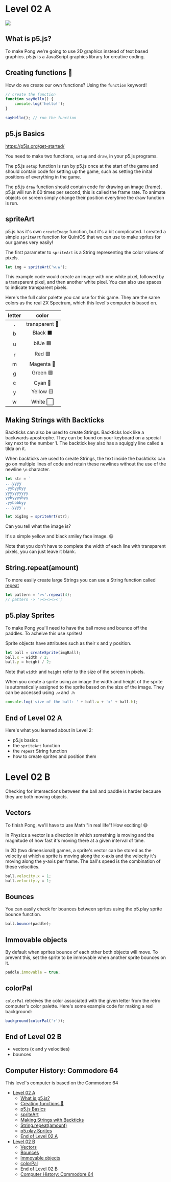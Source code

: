 # Level 02 A

![](https://elasticbeanstalk-us-east-2-651921832906.s3.us-east-2.amazonaws.com/QuintOS/bootScreen5.jpg)

## What is p5.js?

To make Pong we're going to use 2D graphics instead of text based graphics. p5.js is a JavaScript graphics library for creative coding.

## Creating functions 👷

How do we create our own functions? Using the `function` keyword!

```js
// create the function
function sayHello() {
	console.log('hello!');
}

sayHello(); // run the function
```

## p5.js Basics

https://p5js.org/get-started/

You need to make two functions, `setup` and `draw`, in your p5.js programs.

The p5.js `setup` function is run by p5.js once at the start of the game and should contain code for setting up the game, such as setting the inital positions of everything in the game.

The p5.js `draw` function should contain code for drawing an image (frame). p5.js will run it 60 times per second, this is called the frame rate. To animate objects on screen simply change their position everytime the draw function is run.

## spriteArt

p5.js has it's own `createImage` function, but it's a bit complicated. I created a simple `spriteArt` function for QuintOS that we can use to make sprites for our games very easily!

The first parameter to `spriteArt` is a String representing the color values of pixels.

```js
let img = spriteArt('w.w');
```

This example code would create an image with one white pixel, followed by a transparent pixel, and then another white pixel. You can also use spaces to indicate transparent pixels.

Here's the full color palette you can use for this game. They are the same colors as the real ZX Spectrum, which this level's computer is based on.

| letter |     color      |
| :----: | :------------: |
|   .    | transparent 🔳 |
|   b    |    Black ⬛    |
|   u    |    blUe 🟦     |
|   r    |     Red 🟥     |
|   m    |   Magenta 🔴   |
|   g    |    Green 🟩    |
|   c    |    Cyan 🔵     |
|   y    |   Yellow 🟨    |
|   w    |    White ⬜    |

## Making Strings with Backticks

Backticks can also be used to create Strings. Backticks look like a backwards apostrophe. They can be found on your keyboard on a special key next to the number 1. The backtick key also has a squiggly line called a tilda on it.

When backticks are used to create Strings, the text inside the backticks can go on multiple lines of code and retain these newlines without the use of the newline `\n` character.

```js
let str = `
...yyyy
.yybyybyy
yyyyyyyyyy
yybyyyybyy
.yybbbbyy
...yyyy`;

let bigImg = spriteArt(str);
```

Can you tell what the image is?

It's a simple yellow and black smiley face image. 😃

Note that you don't have to complete the width of each line with transparent pixels, you can just leave it blank.

## String.repeat(amount)

To more easily create large Strings you can use a String function called [repeat](https://developer.mozilla.org/en-US/docs/Web/JavaScript/Reference/Global_Objects/String/repeat)

```js
let pattern = '><'.repeat(4);
// pattern -> '><><><><';
```

## p5.play Sprites

To make Pong you'll need to have the ball move and bounce off the paddles. To acheive this use sprites!

Sprite objects have attributes such as their x and y position.

```js
let ball = createSprite(imgBall);
ball.x = width / 2;
ball.y = height / 2;
```

Note that `width` and `height` refer to the size of the screen in pixels.

When you create a sprite using an image the width and height of the sprite is automatically assigned to the sprite based on the size of the image. They can be accessed using `.w` and `.h`

```js
console.log('size of the ball: ' + ball.w + 'x' + ball.h);
```

## End of Level 02 A

Here's what you learned about in Level 2:

- p5.js basics
- the `spriteArt` function
- the `repeat` String function
- how to create sprites and position them

# Level 02 B

Checking for intersections between the ball and paddle is harder because they are both moving objects.

## Vectors

To finish Pong, we'll have to use Math "in real life"! How exciting! 😄

In Physics a vector is a direction in which something is moving and the magnitude of how fast it's moving there at a given interval of time.

In 2D (two dimensional) games, a sprite's vector can be stored as the velocity at which a sprite is moving along the x-axis and the velocity it's moving along the y-axis per frame. The ball's speed is the combination of these velocities.

```js
ball.velocity.x = 1;
ball.velocity.y = 1;
```

## Bounces

You can easily check for bounces between sprites using the p5.play sprite bounce function.

```js
ball.bounce(paddle);
```

## Immovable objects

By default when sprites bounce of each other both objects will move. To prevent this, set the sprite to be immovable when another sprite bounces on it.

```js
paddle.immovable = true;
```

## colorPal

`colorPal` retreives the color associated with the given letter from the retro computer's color palette. Here's some example code for making a red background:

```js
background(colorPal('r'));
```

## End of Level 02 B

- vectors (x and y velocities)
- bounces

## Computer History: Commodore 64

This level's computer is based on the Commodore 64

- [Level 02 A](#level-02-a)
  - [What is p5.js?](#what-is-p5js)
  - [Creating functions 👷](#creating-functions-)
  - [p5.js Basics](#p5js-basics)
  - [spriteArt](#spriteart)
  - [Making Strings with Backticks](#making-Strings-with-backticks)
  - [String.repeat(amount)](#Stringrepeatamount)
  - [p5.play Sprites](#p5play-sprites)
  - [End of Level 02 A](#end-of-level-02-a)
- [Level 02 B](#level-02-b)
  - [Vectors](#vectors)
  - [Bounces](#bounces)
  - [Immovable objects](#immovable-objects)
  - [colorPal](#colorpal)
  - [End of Level 02 B](#end-of-level-02-b)
  - [Computer History: Commodore 64](#computer-history-commodore-64)
